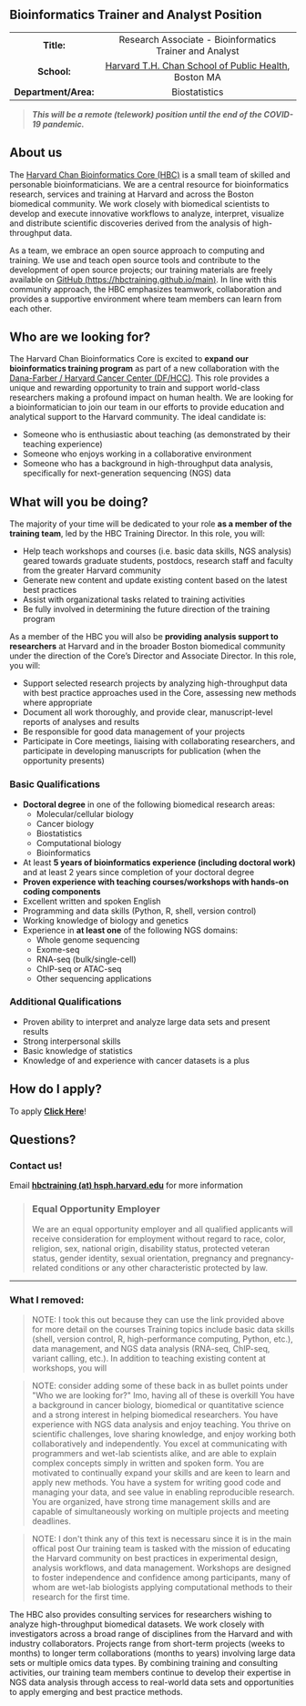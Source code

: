 ## Bioinformatics Trainer and Analyst Position

|             |    |
|:------------------------:|:-----------------------------------------:|
| **Title:**  | Research Associate - Bioinformatics Trainer and Analyst| 
| **School:**  |  [Harvard T.H. Chan School of Public Health](https://www.hsph.harvard.edu/), Boston MA| 
| **Department/Area:** |   Biostatistics| 


> ***This will be a remote (telework) position until the end of the COVID-19 pandemic.***

## About us
The [Harvard Chan Bioinformatics Core (HBC)](https://bioinformatics.sph.harvard.edu/) is a small team of skilled and personable bioinformaticians. We are a central resource for bioinformatics research, services and training at Harvard and across the Boston biomedical community. We work closely with biomedical scientists to develop and execute innovative workflows to analyze, interpret, visualize and distribute scientific discoveries derived from the analysis of high-throughput data.

As a team, we embrace an open source approach to computing and training. We use and teach open source tools and contribute to the development of open source projects; our training materials are freely available on [GitHub (https://hbctraining.github.io/main)](https://hbctraining.github.io/main). In line with this community approach, the HBC emphasizes teamwork, collaboration and provides a supportive environment where team members can learn from each other.


## Who are we looking for?

The Harvard Chan Bioinformatics Core is excited to **expand our bioinformatics training program** as part of a new collaboration with the [Dana-Farber / Harvard Cancer Center (DF/HCC)](https://www.dfhcc.harvard.edu/). This role provides a unique and rewarding opportunity to train and support world-class researchers making a profound impact on human health. We are looking for a bioinformatician to join our team in our efforts to provide education and analytical support to the Harvard community. The ideal candidate is:

* Someone who is enthusiastic about teaching (as demonstrated by their teaching experience)
* Someone who enjoys working in a collaborative environment
* Someone who has a background in high-throughput data analysis, specifically for next-generation sequencing (NGS) data


## What will you be doing?

The majority of your time will be dedicated to your role **as a member of the training team**, led by the HBC Training Director. In this role, you will:

* Help teach workshops and courses (i.e. basic data skills, NGS analysis) geared towards graduate students, postdocs, research staff and faculty from the greater Harvard community 
* Generate new content and update existing content based on the latest best practices
* Assist with organizational tasks related to training activities
* Be fully involved in determining the future direction of the training program

As a member of the HBC you will also be **providing analysis support to researchers** at Harvard and in the broader Boston biomedical community under the direction of the Core’s Director and Associate Director. In this role, you will:

* Support selected research projects by analyzing high-throughput data with best practice approaches used in the Core, assessing new methods where appropriate
* Document all work thoroughly, and provide clear, manuscript-level reports of analyses and results
* Be responsible for good data management of your projects
* Participate in Core meetings, liaising with collaborating researchers, and participate in developing manuscripts for publication (when the opportunity presents)


### Basic Qualifications	
* **Doctoral degree** in one of the following biomedical research areas:
  * Molecular/cellular biology
  * Cancer biology
  * Biostatistics
  * Computational biology
  * Bioinformatics
* At least **5 years of bioinformatics experience (including doctoral work)** and at least 2 years since completion of your doctoral degree
* **Proven experience with teaching courses/workshops with hands-on coding components**
* Excellent written and spoken English
* Programming and data skills (Python, R, shell, version control)
* Working knowledge of biology and genetics
* Experience in **at least one** of the following NGS domains:
  * Whole genome sequencing
  * Exome-seq
  * RNA-seq (bulk/single-cell)
  * ChIP-seq or ATAC-seq
  * Other sequencing applications

### Additional Qualifications	
* Proven ability to interpret and analyze large data sets and present results
* Strong interpersonal skills
* Basic knowledge of statistics
* Knowledge of and experience with cancer datasets is a plus
	

## How do I apply?

To apply **[Click Here](https://academicpositions.harvard.edu/postings/9711)**!


## Questions?

### Contact us!
Email	**[hbctraining (at) hsph.harvard.edu](mailto:hbctraining@hsph.harvard.edu)** for more information


> ### Equal Opportunity Employer	
> We are an equal opportunity employer and all qualified applicants will receive consideration for employment without regard to race, color, religion, sex, national origin, disability status, protected veteran status, gender identity, sexual orientation, pregnancy and pregnancy-related conditions or any other characteristic protected by law.

--- 


### What I removed:
	
> NOTE: I took this out because they can use the link provided above for more detail on the courses
Training topics include basic data skills (shell, version control, R, high-performance computing, Python, etc.), data management, and NGS data analysis (RNA-seq, ChIP-seq, variant calling, etc.). In addition to teaching existing content at workshops, you will 


> NOTE: consider adding some of these back in as bullet points under "Who we are looking for?" Imo, having all of these is overkill
You have a background in cancer biology, biomedical or quantitative science and a strong interest in helping biomedical researchers. You have experience with NGS data analysis and enjoy teaching. You thrive on scientific challenges, love sharing knowledge, and enjoy working both collaboratively and independently. You excel at communicating with programmers and wet-lab scientists alike, and are able to explain complex concepts simply in written and spoken form. You are motivated to continually expand your skills and are keen to learn and apply new methods. You have a system for writing good code and managing your data, and see value in enabling reproducible research. You are organized, have strong time management skills and are capable of simultaneously working on multiple projects and meeting deadlines.

> NOTE: I don't think any of this text is necessaru since it is in the main offical post
Our training team is tasked with the mission of educating the Harvard community on best practices in experimental design, analysis workflows, and data management. Workshops are designed to foster independence and confidence among participants, many of whom are wet-lab biologists applying computational methods to their research for the first time.

The HBC also provides consulting services for researchers wishing to analyze high-throughput biomedical datasets. We work closely with investigators across a broad range of disciplines from the Harvard and with industry collaborators. Projects range from short-term projects (weeks to months) to longer term collaborations (months to years) involving large data sets or multiple omics data types. By combining training and consulting activities, our training team members continue to develop their expertise in NGS data analysis through access to real-world data sets and opportunities to apply emerging and best practice methods.



